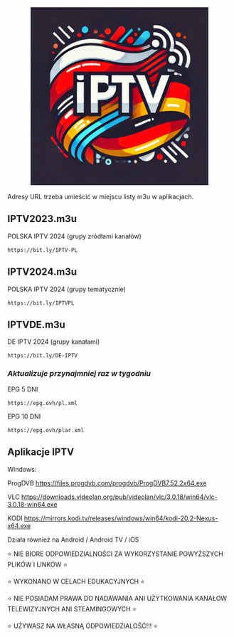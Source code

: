 <div align="center">
  <img src="IPTVPLDE2024LogoYinYang.png" alt="Logo" width="400" height="400" />
</div>

Adresy URL trzeba umieścić w miejscu listy m3u w aplikacjach.

## IPTV2023.m3u

POLSKA IPTV 2024 (grupy zródłami kanałów)
```
https://bit.ly/IPTV-PL
```


## IPTV2024.m3u

POLSKA IPTV 2024 (grupy tematycznie)
```
https://bit.ly/IPTVPL
```


## IPTVDE.m3u

DE IPTV 2024 (grupy kanałami)
```
https://bit.ly/DE-IPTV
```


### *Aktualizuje przynajmniej raz w tygodniu*

EPG 5 DNI
```
https://epg.ovh/pl.xml
```
EPG 10 DNI
```
https://epg.ovh/plar.xml
```


## **Aplikacje IPTV**

Windows:

ProgDVB 
https://files.progdvb.com/progdvb/ProgDVB7.52.2x64.exe

VLC 
https://downloads.videolan.org/pub/videolan/vlc/3.0.18/win64/vlc-3.0.18-win64.exe

KODI 
https://mirrors.kodi.tv/releases/windows/win64/kodi-20.2-Nexus-x64.exe


Działa również na Android / Android TV / iOS



:star: NIE BIORE ODPOWIEDZIALNOŚCI ZA WYKORZYSTANIE POWYŻSZYCH PLIKÓW I LINKÓW :star:

:star: WYKONANO W CELACH EDUKACYJNYCH :star:

:star: NIE POSIADAM PRAWA DO NADAWANIA ANI UŻYTKOWANIA KANAŁOW TELEWIZYJNYCH ANI STEAMINGOWYCH :star:

:star: UŻYWASZ NA WŁASNĄ ODPOWIEDZIALOŚĆ!!! :star:
